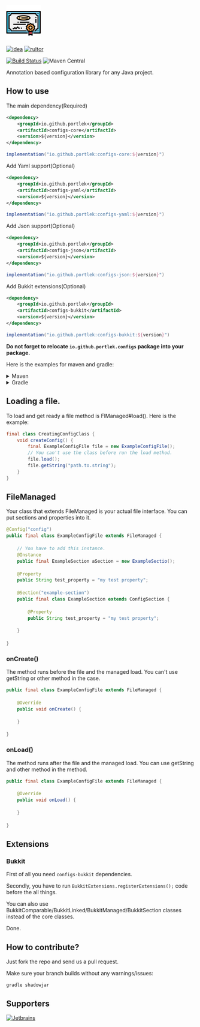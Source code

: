 <img src="logo/logo.svg" width="92px"/>

[![idea](https://www.elegantobjects.org/intellij-idea.svg)](https://www.jetbrains.com/idea/)
[![rultor](https://www.rultor.com/b/yegor256/rultor)](https://www.rultor.com/p/portlek/configs)

[![Build Status](https://travis-ci.com/portlek/configs.svg?branch=master)](https://travis-ci.com/portlek/configs)
![Maven Central](https://img.shields.io/maven-central/v/io.github.portlek/configs-core?label=version)

Annotation based configuration library for any Java project.

## How to use

The main dependency(Required)
```xml
<dependency>
    <groupId>io.github.portlek</groupId>
    <artifactId>configs-core</artifactId>
    <version>${version}</version>
</dependency>
```
```groovy
implementation("io.github.portlek:configs-core:${version}")
```
Add Yaml support(Optional)
```xml
<dependency>
    <groupId>io.github.portlek</groupId>
    <artifactId>configs-yaml</artifactId>
    <version>${version}</version>
</dependency>
```
```groovy
implementation("io.github.portlek:configs-yaml:${version}")
```
Add Json support(Optional)
```xml
<dependency>
    <groupId>io.github.portlek</groupId>
    <artifactId>configs-json</artifactId>
    <version>${version}</version>
</dependency>
```
```groovy
implementation("io.github.portlek:configs-json:${version}")
```
Add Bukkit extensions(Optional)
```xml
<dependency>
    <groupId>io.github.portlek</groupId>
    <artifactId>configs-bukkit</artifactId>
    <version>${version}</version>
</dependency>
```
```groovy
implementation("io.github.portlek:configs-bukkit:${version}")
```
**Do not forget to relocate `io.github.portlek.configs` package into your package.**

Here is the examples for maven and gradle:
<details>
<summary>Maven</summary>

```xml
<plugin>
    <groupId>org.apache.maven.plugins</groupId>
    <artifactId>maven-shade-plugin</artifactId>
    <version>3.2.4</version>
    <configuration>
        <!-- Other settings -->
        <relocations>
            <relocation>
                <pattern>io.github.portlek.configs</pattern>
                <!-- Replace this -->
                <shadedPattern>your.package.path.to.relocate</shadedPattern>
            </relocation>
        </relocations>
    </configuration>
    <executions>
        <execution>
            <phase>package</phase>
            <goals>
                <goal>shade</goal>
            </goals>
        </execution>
    </executions>
</plugin>
```
</details>
<details>
<summary>Gradle</summary>

```groovy
plugins {
    id "com.github.johnrengelman.shadow" version "6.0.0"
}

shadowJar {
    relocate('io.github.portlek.configs', "your.package.path.to.relocate")
    // other stuffs.
}
```
</details>

## Loading a file.
To load and get ready a file method is FlManaged#load(). Here is the example:
```java
final class CreatingConfigClass {
    void createConfig() {
        final ExampleConfigFile file = new ExampleConfigFile();
        // You can't use the class before run the load method.
        file.load();
        file.getString("path.to.string");
    }
}
```

## FileManaged
Your class that extends FileManaged is your actual file interface. You can put sections and properties into it.
```java
@Config("config")
public final class ExampleConfigFile extends FileManaged {

    // You have to add this instance.
    @Instance
    public final ExampleSection aSection = new ExampleSectio();

    @Property
    public String test_property = "my test property";

    @Section("example-section")
    public final class ExampleSection extends ConfigSection {
    
        @Property
        public String test_property = "my test property";

    }

}
```
### onCreate()
The method runs before the file and the managed load. You can't use getString or other method in the case.
```java
public final class ExampleConfigFile extends FileManaged {

    @Override
    public void onCreate() {
        
    }

}
```
### onLoad()
The method runs after the file and the managed load. You can use getString and other method in the method.
```java
public final class ExampleConfigFile extends FileManaged {

    @Override
    public void onLoad() {
        
    }

}
```
## Extensions
### Bukkit
First of all you need `configs-bukkit` dependencies.

Secondly, you have to run `BukkitExtensions.registerExtensions();` code before the all things.

You can also use BukkitComparable/BukkitLinked/BukkitManaged/BukkitSection classes instead of the core classes.

Done.

## How to contribute?
Just fork the repo and send us a pull request.

Make sure your branch builds without any warnings/issues:

```
gradle shadowjar
```

## Supporters
[![Jetbrains](jetbrains/jetbrains.svg)](https://www.jetbrains.com/?from=configs)
